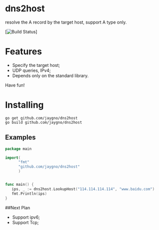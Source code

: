 # dns2host
resolve the A record by the target host, support A type only.

[![Build Status](https://travis-ci.org/jaygno/dns2host.svg?branch=master)]


# Features

* Specify the target host;
* UDP queries, IPv4;
* Depends only on the standard library.

Have fun!

# Installing

    go get github.com/jaygno/dns2host
    go build github.com/jaygno/dns2host

## Examples

```go
package main

import(
      "fmt"
      "github.com/jaygno/dns2host"
      )


func main() {
   ips, _ := dns2host.LookupHost("114.114.114.114", "www.baidu.com")
   fmt.Println(ips) 
}
```
##Next Plan
* Support ipv6;
* Support Tcp;

